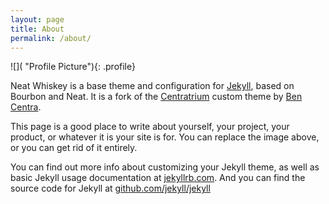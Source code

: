 ```yaml
---
layout: page
title: About
permalink: /about/
---
```

![]( "Profile Picture"){: .profile}

Neat Whiskey is a base theme and configuration for [Jekyll](http://jekyllrb.com/), based on Bourbon and Neat. It is a fork of the [Centratrium](https://github.com/bencentra/centrarium) custom theme by [Ben Centra](http://bencentra.com).

This page is a good place to write about yourself, your project, your product, or whatever it is your site is for. You can replace the image above, or you can get rid of it entirely.

You can find out more info about customizing your Jekyll theme, as well as basic Jekyll usage documentation at [jekyllrb.com](http://jekyllrb.com/). And you can find the source code for Jekyll at [github.com/jekyll/jekyll](https://github.com/jekyll/jekyll)